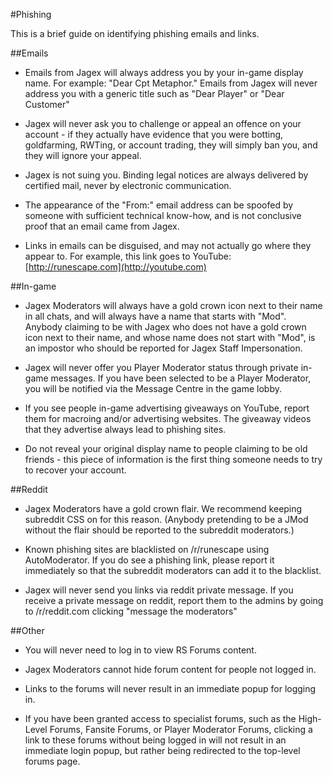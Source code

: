 #Phishing

This is a brief guide on identifying phishing emails and links.

##Emails

* Emails from Jagex will always address you by your in-game display name. For example: "Dear Cpt Metaphor." Emails from Jagex will never address you with a generic title such as "Dear Player" or "Dear Customer"

* Jagex will never ask you to challenge or appeal an offence on your account - if they actually have evidence that you were botting, goldfarming, RWTing, or account trading, they will simply ban you, and they will ignore your appeal.

* Jagex is not suing you. Binding legal notices are always delivered by certified mail, never by electronic communication.

* The appearance of the "From:" email address can be spoofed by someone with sufficient technical know-how, and is not conclusive proof that an email came from Jagex.

* Links in emails can be disguised, and may not actually go where they appear to. For example, this link goes to YouTube: [http://runescape.com](http://youtube.com)

##In-game

* Jagex Moderators will always have a gold crown icon next to their name in all chats, and will always have a name that starts with "Mod". Anybody claiming to be with Jagex who does not have a gold crown icon next to their name, and whose name does not start with "Mod", is an impostor who should be reported for Jagex Staff Impersonation.

* Jagex will never offer you Player Moderator status through private in-game messages. If you have been selected to be a Player Moderator, you will be notified via the Message Centre in the game lobby.

* If you see people in-game advertising giveaways on YouTube, report them for macroing and/or advertising websites. The giveaway videos that they advertise always lead to phishing sites.

* Do not reveal your original display name to people claiming to be old friends - this piece of information is the first thing someone needs to try to recover your account.

##Reddit

* Jagex Moderators have a gold crown flair. We recommend keeping subreddit CSS on for this reason. (Anybody pretending to be a JMod without the flair should be reported to the subreddit moderators.)

* Known phishing sites are blacklisted on /r/runescape using AutoModerator. If you do see a phishing link, please report it immediately so that the subreddit moderators can add it to the blacklist.

* Jagex will never send you links via reddit private message. If you receive a private message on reddit, report them to the admins by going to /r/reddit.com clicking "message the moderators"

##Other

* You will never need to log in to view RS Forums content.

* Jagex Moderators cannot hide forum content for people not logged in.

* Links to the forums will never result in an immediate popup for logging in.

* If you have been granted access to specialist forums, such as the High-Level Forums, Fansite Forums, or Player Moderator Forums, clicking a link to these forums without being logged in will not result in an immediate login popup, but rather being redirected to the top-level forums page.